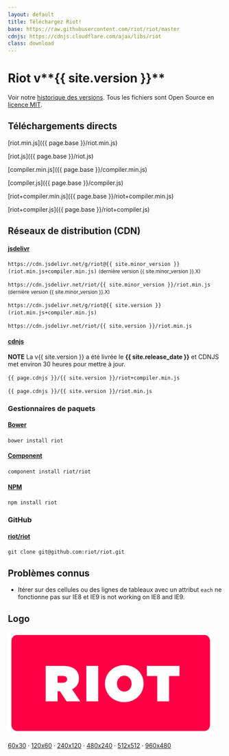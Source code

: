 ```yaml
---
layout: default
title: Téléchargez Riot!
base: https://raw.githubusercontent.com/riot/riot/master
cdnjs: https://cdnjs.cloudflare.com/ajax/libs/riot
class: download
---
```


# Riot v**{{ site.version }}**

Voir notre [historique des versions](/release-notes). Tous les fichiers sont Open Source en [licence MIT](/license/).

## Téléchargements directs

[riot.min.js]({{ page.base }}/riot.min.js)

[riot.js]({{ page.base }}/riot.js)

[compiler.min.js]({{ page.base }}/compiler.min.js)

[compiler.js]({{ page.base }}/compiler.js)

[riot+compiler.min.js]({{ page.base }}/riot+compiler.min.js)

[riot+compiler.js]({{ page.base }}/riot+compiler.js)


## Réseaux de distribution (CDN)


#### [jsdelivr](http://www.jsdelivr.com/#!riot)

`https://cdn.jsdelivr.net/g/riot@{{ site.minor_version }}(riot.min.js+compiler.min.js)` <small>(dernière version {{ site.minor_version }}.X)</small>

`https://cdn.jsdelivr.net/riot/{{ site.minor_version }}/riot.min.js` <small>(dernière version {{ site.minor_version }}.X)</small>

`https://cdn.jsdelivr.net/g/riot@{{ site.version }}(riot.min.js+compiler.min.js)`

`https://cdn.jsdelivr.net/riot/{{ site.version }}/riot.min.js`


#### [cdnjs](https://cdnjs.com/libraries/riot)

**NOTE** La v{{ site.version }} a été livrée le **{{ site.release_date }}** et CDNJS met environ 30 heures pour mettre à jour.


`{{ page.cdnjs }}/{{ site.version }}/riot+compiler.min.js`

`{{ page.cdnjs }}/{{ site.version }}/riot.min.js`


### Gestionnaires de paquets

#### [Bower](http://bower.io/search/?q=riot.js)

`bower install riot`

#### [Component](http://component.github.io/?q=riot)

`component install riot/riot`

#### [NPM](https://www.npmjs.com/package/riot)

`npm install riot`


### GitHub

#### [riot/riot](https://github.com/riot/riot)

`git clone git@github.com:riot/riot.git`


## Problèmes connus

- Itérer sur des cellules ou des lignes de tableaux avec un attribut `each` ne fonctionne pas sur IE8 et IE9 is not working on IE8 and IE9.


## Logo

![](/img/logo/riot480x.png)

[60x30](/img/logo/riot60x.png) &middot;
[120x60](/img/logo/riot120x.png) &middot;
[240x120](/img/logo/riot240x.png) &middot;
[480x240](/img/logo/riot480x.png) &middot;
[512x512](/img/logo/square.png) &middot;
[960x480](/img/logo/riot960x.png)
